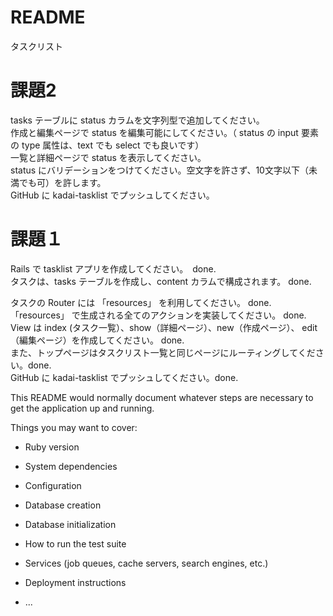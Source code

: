 # README

タスクリスト
# 課題2
tasks テーブルに status カラムを文字列型で追加してください。<br>
作成と編集ページで status を編集可能にしてください。（ status の input 要素の type 属性は、text でも select でも良いです）<br>
一覧と詳細ページで status を表示してください。<br>
status にバリデーションをつけてください。空文字を許さず、10文字以下（未満でも可）を許します。<br>
GitHub に kadai-tasklist でプッシュしてください。<br>

# 課題１
Rails で tasklist アプリを作成してください。　done.<br>
タスクは、tasks テーブルを作成し、content カラムで構成されます。 done.<br>
<!---
モデル タスクリストのためデータはstring型
マイグレーションも実行済み。マイグレーションファイルの途中変更はNG
-->
タスクの Router には 「resources」 を利用してください。 done.<br>
「resources」 で生成される全てのアクションを実装してください。 done.<br>
View は index (タスク一覧）、show（詳細ページ）、new（作成ページ）、
edit（編集ページ）を作成してください。 done.<br>
また、トップページはタスクリスト一覧と同じページにルーティングしてください。done.<br>
GitHub に kadai-tasklist でプッシュしてください。done. <br>

This README would normally document whatever steps are necessary to get the
application up and running.

Things you may want to cover:

* Ruby version

* System dependencies

* Configuration

* Database creation

* Database initialization

* How to run the test suite

* Services (job queues, cache servers, search engines, etc.)

* Deployment instructions

* ...
